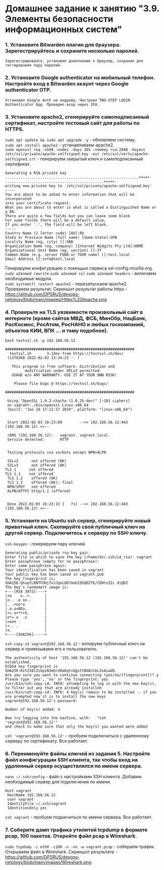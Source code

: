 # Домашнее задание к занятию "3.9. Элементы безопасности информационных систем"  
### 1. Установите Bitwarden плагин для браузера. Зарегестрируйтесь и сохраните несколько паролей.
	Зарегистрировался, установил дополнение к браузер, сохранил для тестирования пару паролей.

### 2. Установите Google authenticator на мобильный телефон. Настройте вход в Bitwarden акаунт через Google authenticator OTP.
	Установил Google Auth на андройд. Настроил TWO-STEP LOGIN Authenticator App. Проверил вход через 2FA.

### 3. Установите apache2, сгенерируйте самоподписанный сертификат, настройте тестовый сайт для работы по HTTPS.
`sudo apt update && sudo apt upgrade -y` - обновляем систему.  
`sudo apt install apache2` - устанавливаем apache2.  
`sudo openssl req -x509 -nodes -days 365 -newkey rsa:2048 -keyout /etc/ssl/private/apache-selfsigned.key -out /etc/ssl/certs/apache-selfsigned.crt` - генерируем закрытый ключ и самоподписанный сертификат.
	
	Generating a RSA private key
	.............................................................+++++
	.............................................+++++
	writing new private key to '/etc/ssl/private/apache-selfsigned.key'
	-----
	You are about to be asked to enter information that will be incorporated
	into your certificate request.
	What you are about to enter is what is called a Distinguished Name or a DN.
	There are quite a few fields but you can leave some blank
	For some fields there will be a default value,
	If you enter '.', the field will be left blank.
	-----
	Country Name (2 letter code) [AU]:RU
	State or Province Name (full name) [Some-State]:SPB
	Locality Name (eg, city) []:SBB
	Organization Name (eg, company) [Internet Widgits Pty Ltd]:HOME
	Organizational Unit Name (eg, section) []:IT
	Common Name (e.g. server FQDN or YOUR name) []:test.local
	Email Address []:info@test.local
Генерируем конфигурацию с помощью сервиса ssl-config.mozilla.org.  
`sudo a2enmod rewrite` `sudo a2enmod ssl` `sudo a2enmod headers` - включаем необходимые модули.  
`sudo systemctl restart apache2` - перезапускаем apache2.  
Проверяем результат. Скриншот результат работы https - https://github.com/DPSRUS/devops-netology/blob/main/images/Https%20Apache.png

### 4. Проверьте на TLS уязвимости произвольный сайт в интернете (кроме сайтов МВД, ФСБ, МинОбр, НацБанк, РосКосмос, РосАтом, РосНАНО и любых госкомпаний, объектов КИИ, ВПК ... и тому подобное).
`bash testssl.sh -p 192.168.56.12`
	
	###########################################################
  	  testssl.sh       3.1dev from https://testssl.sh/dev/
   	 (13f0388 2022-02-02 13:34:23 -- )

   	   This program is free software. Distribution and
             modification under GPLv2 permitted.
   	   USAGE w/o ANY WARRANTY. USE IT AT YOUR OWN RISK!

   	    Please file bugs @ https://testssl.sh/bugs/

	###########################################################

	 Using "OpenSSL 1.0.2-chacha (1.0.2k-dev)" [~183 ciphers]
	 on vagrant:./bin/openssl.Linux.x86_64
	 (built: "Jan 18 17:12:17 2019", platform: "linux-x86_64")


	 Start 2022-02-03 16:23:09        -->> 192.168.56.12:443 (192.168.56.12) <<--

	 rDNS (192.168.56.12):   vagrant. vagrant.local.
	 Service detected:       HTTP


	 Testing protocols via sockets except NPN+ALPN 

	 SSLv2      not offered (OK)
	 SSLv3      not offered (OK)
 	TLS 1      not offered
 	TLS 1.1    not offered
	 TLS 1.2    offered (OK)
	 TLS 1.3    offered (OK): final
	 NPN/SPDY   not offered
	 ALPN/HTTP2 http/1.1 (offered)


	 Done 2022-02-03 16:23:13 [   7s] -->> 192.168.56.12:443 (192.168.56.12) <<--

### 5. Установите на Ubuntu ssh сервер, сгенерируйте новый приватный ключ. Скопируйте свой публичный ключ на другой сервер. Подключитесь к серверу по SSH-ключу.
`ssh-keygen` - генерируем пару ключей.
	
	Generating public/private rsa key pair.
	Enter file in which to save the key (/home/dz/.ssh/id_rsa): vagrant
	Enter passphrase (empty for no passphrase): 
	Enter same passphrase again: 
	Your identification has been saved in vagrant
	Your public key has been saved in vagrant.pub
	The key fingerprint is:
	SHA256:QhuptLRNTFOHjfoJJqeLQD7mobIQhQDZT6/CDHtx3Ic di@DZ
	The key's randomart image is:
	+---[RSA 3072]----+
	|+o    o..+.      |
	|o.. .o oo..      |
	|. .+oo*o         |
	|.o.o=BEo.        |
	|+= o+*++S.       |
	|o*= o  .o        |
	|=ooo .           |
	|+.. .            |
	|o.               |
	+----[SHA256]-----+
`ssh-copy-id vagrant@192.168.56.12` - копируем публичный ключ на сервер и привязываем его к пользователю.
	
	The authenticity of host '192.168.56.12 (192.168.56.12)' can't be established.
	ECDSA key fingerprint is SHA256:RztZ38lZsUpiN3mQrXHa6qtsUgsttBXWJibL2nAiwdQ.
	Are you sure you want to continue connecting (yes/no/[fingerprint])? y
	Please type 'yes', 'no' or the fingerprint: yes
	/usr/bin/ssh-copy-id: INFO: attempting to log in with the new key(s), to filter out any that are already installed
	/usr/bin/ssh-copy-id: INFO: 4 key(s) remain to be installed -- if you are prompted now it is to install the new keys
	vagrant@192.168.56.12's password: 

	Number of key(s) added: 4

	Now try logging into the machine, with:   "ssh 'vagrant@192.168.56.12'"
	and check to make sure that only the key(s) you wanted were added
`ssh 'vagrant@192.168.56.12'` - пробуем подключиться с удаленному серверу по сертификату. Все работает.

### 6. Переименуйте файлы ключей из задания 5. Настройте файл конфигурации SSH клиента, так чтобы вход на удаленный сервер осуществлялся по имени сервера.
`nano ~/.ssh/config` - файл с настройками SSH клиента. Добавим необходимый сервер для подключения по имени.
	
	Host vagrant
	 HostName 192.168.56.12
	 user vagrant
	 IdentityFile ~/.ssh/vagrant
	 IdentitiesOnly yes
`ssh vagrant` - пробуем подкючиться по имени сервера. Все работает.

### 7. Соберите дамп трафика утилитой tcpdump в формате pcap, 100 пакетов. Откройте файл pcap в Wireshark.
`sudo tcpdump -i eth0 -c100 -n -nn -w vagrant.pcap` - собераем трафик.  
Открываем файл в Wireshark. Скриншот результата - https://github.com/DPSRUS/devops-netology/blob/main/images/Wireshark.png
